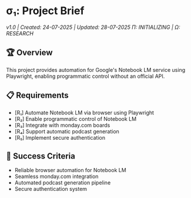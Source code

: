 # σ₁: Project Brief

_v1.0 | Created: 24-07-2025 | Updated: 28-07-2025_
_Π: INITIALIZING | Ω: RESEARCH_

## 🏆 Overview

This project provides automation for Google's Notebook LM service using Playwright, enabling programmatic control without an official API.

## 📋 Requirements

- [R₁] Automate Notebook LM via browser using Playwright
- [R₂] Enable programmatic control of Notebook LM
- [R₃] Integrate with monday.com boards
- [R₄] Support automatic podcast generation
- [R₅] Implement secure authentication

## 🎯 Success Criteria

- Reliable browser automation for Notebook LM
- Seamless monday.com integration
- Automated podcast generation pipeline
- Secure authentication system

